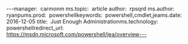 ---manager:  carmonm ms.topic:  article author:  rpsqrd ms.author:  ryanpums.prod:  powershellkeywords:  powershell,cmdlet,jeams.date:  2016-12-05 title:  Just Enough Administrationms.technology:  powershellredirect_url: https://msdn.microsoft.com/powershell/jea/overview---
